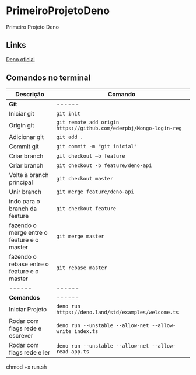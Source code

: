 # PrimeiroProjetoDeno
Primeiro Projeto Deno

## Links 
[Deno oficial](https://deno.land/)

## Comandos no terminal

Descrição | Comando
------ | ------
__Git__ | ------
Iniciar git|`git init`
Origin git|`git remote add origin https://github.com/ederpbj/Mongo-login-reg`
Adicionar git|`git add .`
Commit git|`git commit -m "git inicial"`
Criar branch | `git checkout –b feature`
Criar branch | `git checkout -b feature/deno-api`
Volte à branch principal | `git checkout master`
Unir branch | `git merge feature/deno-api`
indo para o branch da feature | `git checkout feature`
fazendo o merge entre o feature e o master | `git merge master`
fazendo o rebase entre o feature e o master | `git rebase master`
------ | ------
__Comandos__ | ------
Iniciar Projeto|`deno run https://deno.land/std/examples/welcome.ts`
Rodar com flags rede e escrever | `deno run --unstable --allow-net --allow-write index.ts`
Rodar com flags rede e ler | `deno run --unstable --allow-net --allow-read app.ts`
chmod +x run.sh
